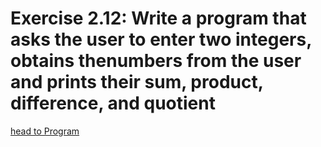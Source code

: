 # Exercise 2.12: Write a program that asks the user to enter two integers, obtains thenumbers from the user and prints their sum, product, difference, and quotient

[head to Program](02_12.cpp)